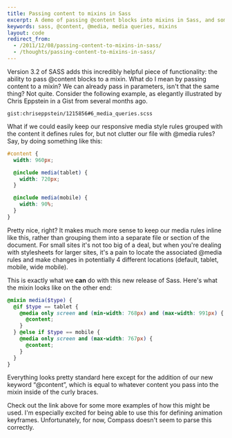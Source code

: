 ```yaml
---
title: Passing content to mixins in Sass
excerpt: A demo of passing @content blocks into mixins in Sass, and some potential use cases.
keywords: sass, @content, @media, media queries, mixins
layout: code
redirect_from:
  - /2011/12/08/passing-content-to-mixins-in-sass/
  - /thoughts/passing-content-to-mixins-in-sass/
---
```


Version 3.2 of SASS adds this incredibly helpful piece of functionality: the ability to pass @content blocks to a mixin. What do I mean by passing content to a mixin? We can already pass in parameters, isn't that the same thing? Not quite. Consider the following example, as elegantly illustrated by Chris Eppstein in a Gist from several months ago.

`gist:chriseppstein/1215856#6_media_queries.scss`

What if we could easily keep our responsive media style rules grouped with the content it defines rules for, but not clutter our file with @media rules? Say, by doing something like this:

```scss
#content {
  width: 960px;

  @include media(tablet) {
    width: 720px;
  }

  @include media(mobile) {
    width: 90%;
  }
}
```

Pretty nice, right? It makes much more sense to keep our media rules inline like this, rather than grouping them into a separate file or section of the document. For small sites it's not too big of a deal, but when you're dealing with stylesheets for larger sites, it's a pain to locate the associated @media rules and make changes in potentially 4 different locations (default, tablet, mobile, wide mobile).

This is exactly what we **can** do with this new release of Sass. Here's what the mixin looks like on the other end:

```scss
@mixin media($type) {
  @if $type == tablet {
    @media only screen and (min-width: 768px) and (max-width: 991px) {
      @content;
    }
  } @else if $type == mobile {
    @media only screen and (max-width: 767px) {
      @content;
    }
  }
}
```

Everything looks pretty standard here except for the addition of our new keyword “@content”, which is equal to whatever content you pass into the mixin inside of the curly braces.

Check out the link above for some more examples of how this might be used. I'm especially excited for being able to use this for defining animation keyframes. Unfortunately, for now, Compass doesn't seem to parse this correctly.
